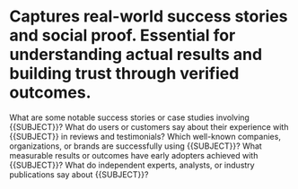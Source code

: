 # Captures real-world success stories and social proof. Essential for understanding actual results and building trust through verified outcomes.

What are some notable success stories or case studies involving {{SUBJECT}}?
What do users or customers say about their experience with {{SUBJECT}} in reviews and testimonials?
Which well-known companies, organizations, or brands are successfully using {{SUBJECT}}?
What measurable results or outcomes have early adopters achieved with {{SUBJECT}}?
What do independent experts, analysts, or industry publications say about {{SUBJECT}}?